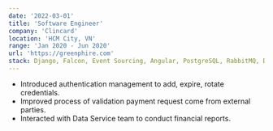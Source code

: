 ```yaml
---
date: '2022-03-01'
title: 'Software Engineer'
company: 'Clincard'
location: 'HCM City, VN'
range: 'Jan 2020 - Jun 2020'
url: 'https://greenphire.com'
stack: Django, Falcon, Event Sourcing, Angular, PostgreSQL, RabbitMQ, Docker, AWS, FluxCD, K8s, Helm
---
```


- Introduced authentication management to add, expire, rotate credentials.
- Improved process of validation payment request come from external parties.
- Interacted with Data Service team to conduct financial reports.

